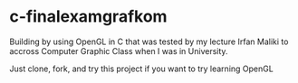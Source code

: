 c-finalexamgrafkom
==================
Building by using OpenGL in C that was tested by my lecture Irfan Maliki to accross Computer Graphic Class when I was in University. 

Just clone, fork, and try this project if you want to try learning OpenGL
